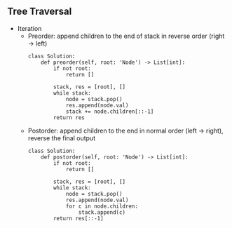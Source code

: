 ## Tree Traversal
- Iteration
    - Preorder: append children to the end of stack in reverse order (right -> left)
        ```
        class Solution:
            def preorder(self, root: 'Node') -> List[int]:
                if not root:
                    return []

                stack, res = [root], []
                while stack:
                    node = stack.pop()
                    res.append(node.val)
                    stack += node.children[::-1]
                return res
        ```
    - Postorder: append children to the end in normal order (left -> right), reverse the final output
        ```
        class Solution:
            def postorder(self, root: 'Node') -> List[int]:
                if not root:
                    return []

                stack, res = [root], []
                while stack:
                    node = stack.pop()
                    res.append(node.val)
                    for c in node.children:
                        stack.append(c)
                return res[::-1]
        ```